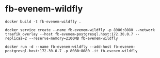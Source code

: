 # fb-evenem-wildfly
``
docker build -t fb-evenem-wildfly .
``

``
docker service create --name fb-evenem-wildfly -p 8080:8080 --network traefik_overlay --host fb-evenem-postgresql.host:172.30.0.7 --replicas=2 --reserve-memory=2100MB fb-evenem-wildfly
``

``
docker run -d --name fb-evenem-wildfly --add-host fb-evenem-postgresql.host:172.30.0.7 -p 8080:8080 -it fb-evenem-wildfly
``
